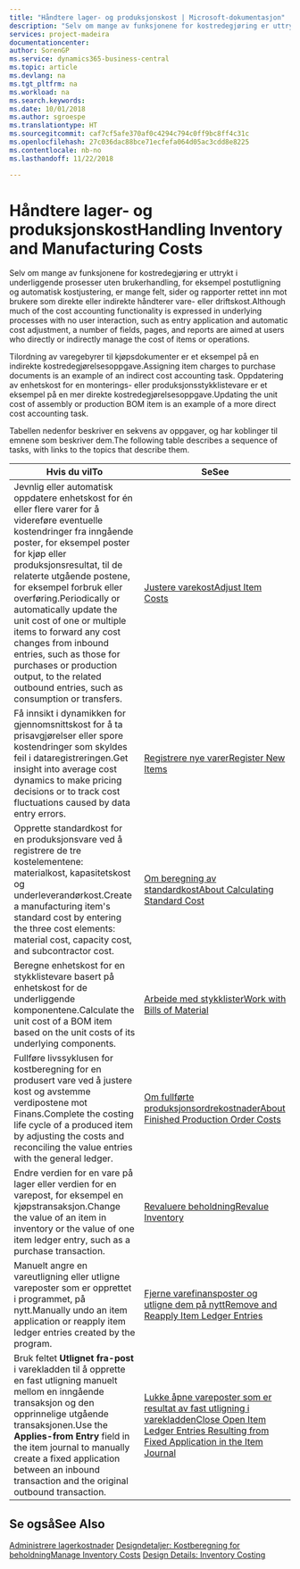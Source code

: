 ```yaml
---
title: "Håndtere lager- og produksjonskost | Microsoft-dokumentasjon"
description: "Selv om mange av funksjonene for kostredegjøring er uttrykt i underliggende prosesser uten brukerhandling, for eksempel postutligning og automatisk kostjustering, er mange felt, sider og rapporter rettet inn mot brukere som direkte eller indirekte håndterer vare- eller driftskost."
services: project-madeira
documentationcenter: 
author: SorenGP
ms.service: dynamics365-business-central
ms.topic: article
ms.devlang: na
ms.tgt_pltfrm: na
ms.workload: na
ms.search.keywords: 
ms.date: 10/01/2018
ms.author: sgroespe
ms.translationtype: HT
ms.sourcegitcommit: caf7cf5afe370af0c4294c794c0ff9bc8ff4c31c
ms.openlocfilehash: 27c036dac88bce71ecfefa064d05ac3cdd8e8225
ms.contentlocale: nb-no
ms.lasthandoff: 11/22/2018

---
```

# <a name="handling-inventory-and-manufacturing-costs"></a><span data-ttu-id="966bb-103">Håndtere lager- og produksjonskost</span><span class="sxs-lookup"><span data-stu-id="966bb-103">Handling Inventory and Manufacturing Costs</span></span>
<span data-ttu-id="966bb-104">Selv om mange av funksjonene for kostredegjøring er uttrykt i underliggende prosesser uten brukerhandling, for eksempel postutligning og automatisk kostjustering, er mange felt, sider og rapporter rettet inn mot brukere som direkte eller indirekte håndterer vare- eller driftskost.</span><span class="sxs-lookup"><span data-stu-id="966bb-104">Although much of the cost accounting functionality is expressed in underlying processes with no user interaction, such as entry application and automatic cost adjustment, a number of fields, pages, and reports are aimed at users who directly or indirectly manage the cost of items or operations.</span></span>  

 <span data-ttu-id="966bb-105">Tilordning av varegebyrer til kjøpsdokumenter er et eksempel på en indirekte kostredegjørelsesoppgave.</span><span class="sxs-lookup"><span data-stu-id="966bb-105">Assigning item charges to purchase documents is an example of an indirect cost accounting task.</span></span> <span data-ttu-id="966bb-106">Oppdatering av enhetskost for en monterings- eller produksjonsstykklistevare er et eksempel på en mer direkte kostredegjørelsesoppgave.</span><span class="sxs-lookup"><span data-stu-id="966bb-106">Updating the unit cost of assembly or production BOM item is an example of a more direct cost accounting task.</span></span>  

 <span data-ttu-id="966bb-107">Tabellen nedenfor beskriver en sekvens av oppgaver, og har koblinger til emnene som beskriver dem.</span><span class="sxs-lookup"><span data-stu-id="966bb-107">The following table describes a sequence of tasks, with links to the topics that describe them.</span></span>   

|<span data-ttu-id="966bb-108">**Hvis du vil**</span><span class="sxs-lookup"><span data-stu-id="966bb-108">**To**</span></span>|<span data-ttu-id="966bb-109">**Se**</span><span class="sxs-lookup"><span data-stu-id="966bb-109">**See**</span></span>|  
|------------|-------------|  
|<span data-ttu-id="966bb-110">Jevnlig eller automatisk oppdatere enhetskost for én eller flere varer for å videreføre eventuelle kostendringer fra inngående poster, for eksempel poster for kjøp eller produksjonsresultat, til de relaterte utgående postene, for eksempel forbruk eller overføring.</span><span class="sxs-lookup"><span data-stu-id="966bb-110">Periodically or automatically update the unit cost of one or multiple items to forward any cost changes from inbound entries, such as those for purchases or production output, to the related outbound entries, such as consumption or transfers.</span></span>|[<span data-ttu-id="966bb-111">Justere varekost</span><span class="sxs-lookup"><span data-stu-id="966bb-111">Adjust Item Costs</span></span>](inventory-how-adjust-item-costs.md)|  
|<span data-ttu-id="966bb-112">Få innsikt i dynamikken for gjennomsnittskost for å ta prisavgjørelser eller spore kostendringer som skyldes feil i dataregistreringen.</span><span class="sxs-lookup"><span data-stu-id="966bb-112">Get insight into average cost dynamics to make pricing decisions or to track cost fluctuations caused by data entry errors.</span></span>|[<span data-ttu-id="966bb-113">Registrere nye varer</span><span class="sxs-lookup"><span data-stu-id="966bb-113">Register New Items</span></span>](inventory-how-register-new-items.md)|  
|<span data-ttu-id="966bb-114">Opprette standardkost for en produksjonsvare ved å registrere de tre kostelementene: materialkost, kapasitetskost og underleverandørkost.</span><span class="sxs-lookup"><span data-stu-id="966bb-114">Create a manufacturing item's standard cost by entering the three cost elements: material cost, capacity cost, and subcontractor cost.</span></span>|[<span data-ttu-id="966bb-115">Om beregning av standardkost</span><span class="sxs-lookup"><span data-stu-id="966bb-115">About Calculating Standard Cost</span></span>](finance-about-calculating-standard-cost.md)|  
|<span data-ttu-id="966bb-116">Beregne enhetskost for en stykklistevare basert på enhetskost for de underliggende komponentene.</span><span class="sxs-lookup"><span data-stu-id="966bb-116">Calculate the unit cost of a BOM item based on the unit costs of its underlying components.</span></span>|[<span data-ttu-id="966bb-117">Arbeide med stykklister</span><span class="sxs-lookup"><span data-stu-id="966bb-117">Work with Bills of Material</span></span>](inventory-how-work-BOMs.md)|  
|<span data-ttu-id="966bb-118">Fullføre livssyklusen for kostberegning for en produsert vare ved å justere kost og avstemme verdipostene mot Finans.</span><span class="sxs-lookup"><span data-stu-id="966bb-118">Complete the costing life cycle of a produced item by adjusting the costs and reconciling the value entries with the general ledger.</span></span>|[<span data-ttu-id="966bb-119">Om fullførte produksjonsordrekostnader</span><span class="sxs-lookup"><span data-stu-id="966bb-119">About Finished Production Order Costs</span></span>](finance-about-finished-production-order-costs.md)|  
|<span data-ttu-id="966bb-120">Endre verdien for en vare på lager eller verdien for en varepost, for eksempel en kjøpstransaksjon.</span><span class="sxs-lookup"><span data-stu-id="966bb-120">Change the value of an item in inventory or the value of one item ledger entry, such as a purchase transaction.</span></span>|[<span data-ttu-id="966bb-121">Revaluere beholdning</span><span class="sxs-lookup"><span data-stu-id="966bb-121">Revalue Inventory</span></span>](inventory-how-revalue-inventory.md)|
|<span data-ttu-id="966bb-122">Manuelt angre en vareutligning eller utligne vareposter som er opprettet i programmet, på nytt.</span><span class="sxs-lookup"><span data-stu-id="966bb-122">Manually undo an item application or reapply item ledger entries created by the program.</span></span>|[<span data-ttu-id="966bb-123">Fjerne varefinansposter og utligne dem på nytt</span><span class="sxs-lookup"><span data-stu-id="966bb-123">Remove and Reapply Item Ledger Entries</span></span>](finance-how-to-remove-and-reapply-item-entries.md)|  
|<span data-ttu-id="966bb-124">Bruk feltet **Utlignet fra-post** i varekladden til å opprette en fast utligning manuelt mellom en inngående transaksjon og den opprinnelige utgående transaksjonen.</span><span class="sxs-lookup"><span data-stu-id="966bb-124">Use the **Applies-from Entry** field in the item journal to manually create a fixed application between an inbound transaction and the original outbound transaction.</span></span>|[<span data-ttu-id="966bb-125">Lukke åpne vareposter som er resultat av fast utligning i varekladden</span><span class="sxs-lookup"><span data-stu-id="966bb-125">Close Open Item Ledger Entries Resulting from Fixed Application in the Item Journal</span></span>](finance-how-to-close-open-item-ledger-entries-resulting-from-fixed-application-in-the-item-journal.md)|  

## <a name="see-also"></a><span data-ttu-id="966bb-126">Se også</span><span class="sxs-lookup"><span data-stu-id="966bb-126">See Also</span></span>  
<span data-ttu-id="966bb-127">[Administrere lagerkostnader](finance-manage-inventory-costs.md)
[Designdetaljer: Kostberegning for beholdning](design-details-inventory-costing.md)</span><span class="sxs-lookup"><span data-stu-id="966bb-127">[Manage Inventory Costs](finance-manage-inventory-costs.md)
[Design Details: Inventory Costing](design-details-inventory-costing.md)</span></span>

